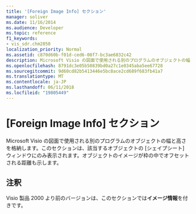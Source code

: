 ```yaml
---
title: '[Foreign Image Info] セクション'
manager: soliver
ms.date: 11/16/2014
ms.audience: Developer
ms.topic: reference
f1_keywords:
- vis_sdr.chm2050
localization_priority: Normal
ms.assetid: c870d60b-f01d-ced6-08f7-bc3ae6832c42
description: Microsoft Visio の図面で使用される別のプログラムのオブジェクトの幅と高さを格納します。このセクションは、該当するオブジェクトの [シェイプシート] ウィンドウにのみ表示されます。オブジェクトのイメージが枠の中でオフセットされる距離も示します。
ms.openlocfilehash: 8791dc3e05b50839bd0a27c1e0345aba5ee67728
ms.sourcegitcommit: 9d60cd82b5413446e5bc8ace2cd689f683fb41a7
ms.translationtype: MT
ms.contentlocale: ja-JP
ms.lasthandoff: 06/11/2018
ms.locfileid: "19805449"
---
```

# <a name="foreign-image-info-section"></a>[Foreign Image Info] セクション

Microsoft Visio の図面で使用される別のプログラムのオブジェクトの幅と高さを格納します。このセクションは、該当するオブジェクトの [シェイプシート] ウィンドウにのみ表示されます。オブジェクトのイメージが枠の中でオフセットされる距離も示します。
  
## <a name="remarks"></a>注釈

Visio 製品 2000 より前のバージョンは、このセクションでは**イメージ情報**を付きです。
  

